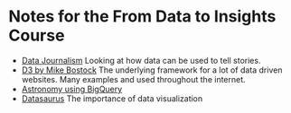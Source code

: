 # Notes for the From Data to Insights Course

- [Data Journalism](https://limn.co.za/) Looking at how data can be used to tell stories.
- [D3 by Mike Bostock](https://d3js.org/) The underlying framework for a lot of data driven websites. Many examples and used throughout the internet.
- [Astronomy using BigQuery](https://cloudblog.withgoogle.com/products/data-analytics/querying-the-stars-with-bigquery-gis/amp/)
- [Datasaurus](https://www.autodeskresearch.com/publications/samestats) The importance of data visualization
